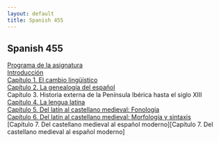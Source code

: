 ```yaml
---
layout: default
title: Spanish 455
---
```


## Spanish 455

[Programa de la asignatura][Programa de la asignatura]  
[Introducción][Introducción]  
[Capítulo 1. El cambio lingüístico][Capítulo 1. El cambio lingüístico]  
[Capítulo 2. La genealogía del español][Capítulo 2. La genealogía del español]  
Capítulo 3. Historia externa de la Península Ibérica hasta el siglo XIII  
[Capítulo 4. La lengua latina][Capítulo 4. La lengua latina]  
[Capítulo 5. Del latín al castellano medieval: Fonología][Capítulo 5. Del latín al castellano medieval: Fonología]  
[Capítulo 6. Del latín al castellano medieval: Morfología y sintaxis][Capítulo 6. Del latín al castellano medieval: Morfología y sintaxis]  
[Capítulo 7. Del castellano medieval al español moderno][Capítulo 7. Del castellano medieval al español moderno]  



[Programa de la asignatura]: /classes/class_files/span_455/programa455.html
[Introducción]: /classes/class_files/span_455/intro_cambio/intro_cambio_span455.html
[Capítulo 1. El cambio lingüístico]: /classes/class_files/span_455/intro_cambio/cambio_ling_span455.html
[Capítulo 2. La genealogía del español]: /classes/class_files/span_455/genealogia/genealogia.html
[Capítulo 4. La lengua latina]: /classes/class_files/span_455/latin/latin.html
[Capítulo 5. Del latín al castellano medieval: Fonología]: /classes/class_files/span_455/latin_cast_med_fon/latin_castellano_medieval_fon.html
[Capítulo 6. Del latín al castellano medieval: Morfología y sintaxis]: /classes/class_files/span_455/latin_cast_med_morfosintaxis/latin_castellano_medieval_morfosintaxis.html
[Capítulo 7. Capítulo 7. Del castellano medieval al español moderno]: /classes/class_files/span_455/cast_med_esp_mod/castellano_medieval_al_espanol_moderno.html
